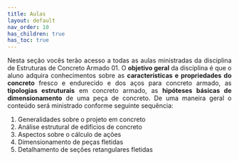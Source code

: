 ```yaml
---
title: Aulas
layout: default
nav_order: 10
has_children: true
has_toc: true
---
```


<p align = "justify">
    Nesta seção vocês terão acesso a todas as aulas ministradas da disciplina de Estruturas de Concreto Armado 01. O <b>objetivo geral</b> da disciplina é que o aluno adquira conhecimentos sobre as <b>características e propriedades do concreto</b> fresco e endurecido e dos aços para concreto armado, as <b>tipologias estruturais</b> em concreto armado, as <b>hipóteses básicas de dimensionamento</b> de uma peça de concreto. De uma maneira geral o conteúdo será ministrado conforme seguinte sequência:
</p> 

<ol>
    <li>Generalidades sobre o projeto em concreto</li>
    <li>Análise estrutural de edifícios de concreto</li>
    <li>Aspectos sobre o cálculo de ações</li>
    <li>Dimensionamento de peças fletidas</li>
    <li>Detalhamento de seções retangulares fletidas</li>
</ol>